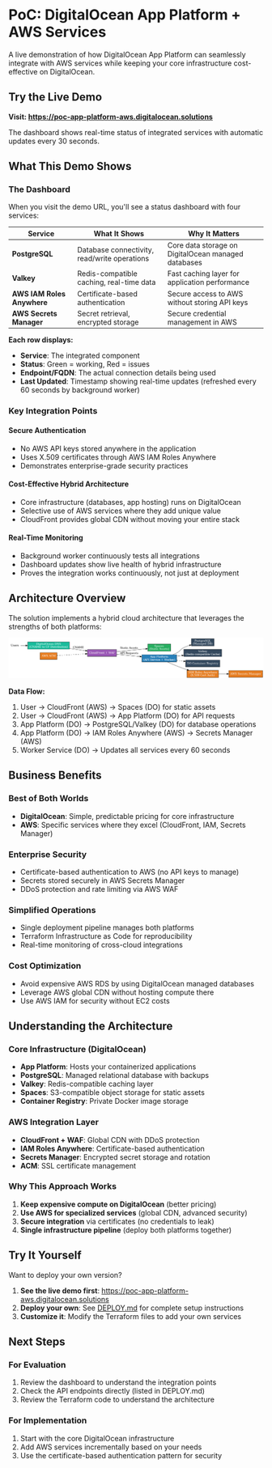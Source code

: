 # PoC: DigitalOcean App Platform + AWS Services

A live demonstration of how DigitalOcean App Platform can seamlessly integrate with AWS services while keeping your core infrastructure cost-effective on DigitalOcean.

## **Try the Live Demo**

**Visit: https://poc-app-platform-aws.digitalocean.solutions**

The dashboard shows real-time status of integrated services with automatic updates every 30 seconds.

## What This Demo Shows

### The Dashboard
When you visit the demo URL, you'll see a status dashboard with four services:

| Service | What It Shows | Why It Matters |
|---------|---------------|----------------|
| **PostgreSQL** | Database connectivity, read/write operations | Core data storage on DigitalOcean managed databases |
| **Valkey** | Redis-compatible caching, real-time data | Fast caching layer for application performance |
| **AWS IAM Roles Anywhere** | Certificate-based authentication | Secure access to AWS without storing API keys |
| **AWS Secrets Manager** | Secret retrieval, encrypted storage | Secure credential management in AWS |

**Each row displays:**
- **Service**: The integrated component
- **Status**: Green = working, Red = issues
- **Endpoint/FQDN**: The actual connection details being used
- **Last Updated**: Timestamp showing real-time updates (refreshed every 60 seconds by background worker)

### Key Integration Points

#### **Secure Authentication**
- No AWS API keys stored anywhere in the application
- Uses X.509 certificates through AWS IAM Roles Anywhere
- Demonstrates enterprise-grade security practices

#### **Cost-Effective Hybrid Architecture**
- Core infrastructure (databases, app hosting) runs on DigitalOcean
- Selective use of AWS services where they add unique value
- CloudFront provides global CDN without moving your entire stack

#### **Real-Time Monitoring**
- Background worker continuously tests all integrations
- Dashboard updates show live health of hybrid infrastructure
- Proves the integration works continuously, not just at deployment

## Architecture Overview

The solution implements a hybrid cloud architecture that leverages the strengths of both platforms:

![PoC Architecture](./hybrid_do_aws_architecture.png)

**Data Flow:**
1. User → CloudFront (AWS) → Spaces (DO) for static assets
2. User → CloudFront (AWS) → App Platform (DO) for API requests  
3. App Platform (DO) → PostgreSQL/Valkey (DO) for database operations
4. App Platform (DO) → IAM Roles Anywhere (AWS) → Secrets Manager (AWS)
5. Worker Service (DO) → Updates all services every 60 seconds

## Business Benefits

### **Best of Both Worlds**
- **DigitalOcean**: Simple, predictable pricing for core infrastructure
- **AWS**: Specific services where they excel (CloudFront, IAM, Secrets Manager)

### **Enterprise Security**
- Certificate-based authentication to AWS (no API keys to manage)
- Secrets stored securely in AWS Secrets Manager
- DDoS protection and rate limiting via AWS WAF

### **Simplified Operations**
- Single deployment pipeline manages both platforms
- Terraform Infrastructure as Code for reproducibility
- Real-time monitoring of cross-cloud integrations

### **Cost Optimization**
- Avoid expensive AWS RDS by using DigitalOcean managed databases
- Leverage AWS global CDN without hosting compute there
- Use AWS IAM for security without EC2 costs

## Understanding the Architecture

### Core Infrastructure (DigitalOcean)
- **App Platform**: Hosts your containerized applications
- **PostgreSQL**: Managed relational database with backups
- **Valkey**: Redis-compatible caching layer
- **Spaces**: S3-compatible object storage for static assets
- **Container Registry**: Private Docker image storage

### AWS Integration Layer
- **CloudFront + WAF**: Global CDN with DDoS protection
- **IAM Roles Anywhere**: Certificate-based authentication
- **Secrets Manager**: Encrypted secret storage and rotation
- **ACM**: SSL certificate management

### Why This Approach Works
1. **Keep expensive compute on DigitalOcean** (better pricing)
2. **Use AWS for specialized services** (global CDN, advanced security)
3. **Secure integration** via certificates (no credentials to leak)
4. **Single infrastructure pipeline** (deploy both platforms together)

## Try It Yourself

Want to deploy your own version?

1. **See the live demo first**: https://poc-app-platform-aws.digitalocean.solutions
2. **Deploy your own**: See [DEPLOY.md](./DEPLOY.md) for complete setup instructions
3. **Customize it**: Modify the Terraform files to add your own services

## Next Steps

### For Evaluation
1. Review the dashboard to understand the integration points
2. Check the API endpoints directly (listed in DEPLOY.md)
3. Review the Terraform code to understand the architecture

### For Implementation
1. Start with the core DigitalOcean infrastructure
2. Add AWS services incrementally based on your needs
3. Use the certificate-based authentication pattern for security
